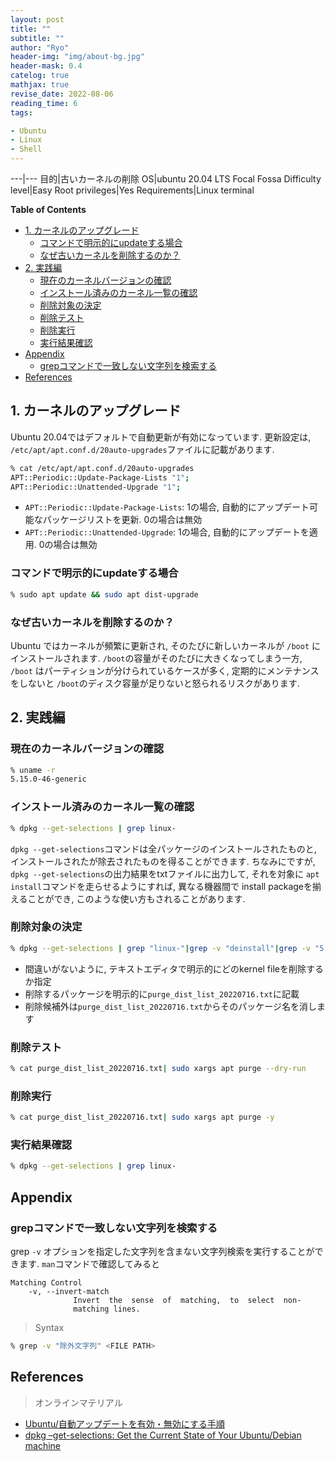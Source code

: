 ```yaml
---
layout: post
title: ""
subtitle: ""
author: "Ryo"
header-img: "img/about-bg.jpg"
header-mask: 0.4
catelog: true
mathjax: true
revise_date: 2022-08-06
reading_time: 6
tags:

- Ubuntu
- Linux
- Shell
---
```


---|---
目的|古いカーネルの削除
OS|ubuntu 20.04 LTS Focal Fossa
Difficulty level|Easy
Root privileges|Yes
Requirements|Linux terminal

**Table of Contents**
<!-- START doctoc generated TOC please keep comment here to allow auto update -->
<!-- DON'T EDIT THIS SECTION, INSTEAD RE-RUN doctoc TO UPDATE -->

- [1. カーネルのアップグレード](#1-%E3%82%AB%E3%83%BC%E3%83%8D%E3%83%AB%E3%81%AE%E3%82%A2%E3%83%83%E3%83%97%E3%82%B0%E3%83%AC%E3%83%BC%E3%83%89)
  - [コマンドで明示的にupdateする場合](#%E3%82%B3%E3%83%9E%E3%83%B3%E3%83%89%E3%81%A7%E6%98%8E%E7%A4%BA%E7%9A%84%E3%81%ABupdate%E3%81%99%E3%82%8B%E5%A0%B4%E5%90%88)
  - [なぜ古いカーネルを削除するのか？](#%E3%81%AA%E3%81%9C%E5%8F%A4%E3%81%84%E3%82%AB%E3%83%BC%E3%83%8D%E3%83%AB%E3%82%92%E5%89%8A%E9%99%A4%E3%81%99%E3%82%8B%E3%81%AE%E3%81%8B)
- [2. 実践編](#2-%E5%AE%9F%E8%B7%B5%E7%B7%A8)
  - [現在のカーネルバージョンの確認](#%E7%8F%BE%E5%9C%A8%E3%81%AE%E3%82%AB%E3%83%BC%E3%83%8D%E3%83%AB%E3%83%90%E3%83%BC%E3%82%B8%E3%83%A7%E3%83%B3%E3%81%AE%E7%A2%BA%E8%AA%8D)
  - [インストール済みのカーネル一覧の確認](#%E3%82%A4%E3%83%B3%E3%82%B9%E3%83%88%E3%83%BC%E3%83%AB%E6%B8%88%E3%81%BF%E3%81%AE%E3%82%AB%E3%83%BC%E3%83%8D%E3%83%AB%E4%B8%80%E8%A6%A7%E3%81%AE%E7%A2%BA%E8%AA%8D)
  - [削除対象の決定](#%E5%89%8A%E9%99%A4%E5%AF%BE%E8%B1%A1%E3%81%AE%E6%B1%BA%E5%AE%9A)
  - [削除テスト](#%E5%89%8A%E9%99%A4%E3%83%86%E3%82%B9%E3%83%88)
  - [削除実行](#%E5%89%8A%E9%99%A4%E5%AE%9F%E8%A1%8C)
  - [実行結果確認](#%E5%AE%9F%E8%A1%8C%E7%B5%90%E6%9E%9C%E7%A2%BA%E8%AA%8D)
- [Appendix](#appendix)
  - [grepコマンドで一致しない文字列を検索する](#grep%E3%82%B3%E3%83%9E%E3%83%B3%E3%83%89%E3%81%A7%E4%B8%80%E8%87%B4%E3%81%97%E3%81%AA%E3%81%84%E6%96%87%E5%AD%97%E5%88%97%E3%82%92%E6%A4%9C%E7%B4%A2%E3%81%99%E3%82%8B)
- [References](#references)

<!-- END doctoc generated TOC please keep comment here to allow auto update -->

## 1. カーネルのアップグレード

Ubuntu 20.04ではデフォルトで自動更新が有効になっています. 
更新設定は, `/etc/apt/apt.conf.d/20auto-upgrades`ファイルに記載があります.

```zsh
% cat /etc/apt/apt.conf.d/20auto-upgrades                      
APT::Periodic::Update-Package-Lists "1";
APT::Periodic::Unattended-Upgrade "1";
```

- `APT::Periodic::Update-Package-Lists`: 1の場合, 自動的にアップデート可能なパッケージリストを更新. 0の場合は無効
- `APT::Periodic::Unattended-Upgrade`: 1の場合, 自動的にアップデートを適用. 0の場合は無効

### コマンドで明示的にupdateする場合

```zsh
% sudo apt update && sudo apt dist-upgrade
```

### なぜ古いカーネルを削除するのか？

Ubuntu ではカーネルが頻繁に更新され, そのたびに新しいカーネルが `/boot` にインストールされます. 
`/boot`の容量がそのたびに大きくなってしまう一方, `/boot` はパーティションが分けられているケースが多く,
定期的にメンテナンスをしないと `/boot`のディスク容量が足りないと怒られるリスクがあります.


## 2. 実践編

### 現在のカーネルバージョンの確認

```zsh
% uname -r
5.15.0-46-generic
```

### インストール済みのカーネル一覧の確認

```zsh
% dpkg --get-selections | grep linux-
```

`dpkg --get-selections`コマンドは全パッケージのインストールされたものと, インストールされたが除去されたものを得ることができます.
ちなみにですが, `dpkg --get-selections`の出力結果をtxtファイルに出力して, それを対象に `apt install`コマンドを走らせるようにすれば,
異なる機器間で install packageを揃えることができ, このような使い方もされることがあります.


### 削除対象の決定

```zsh
% dpkg --get-selections | grep "linux-"|grep -v "deinstall"|grep -v "5.15.0-46"|column -t| cut -d" " -f1 > purge_dist_list_20220716.txt
```

- 間違いがないように, テキストエディタで明示的にどのkernel fileを削除するか指定
- 削除するパッケージを明示的に`purge_dist_list_20220716.txt`に記載
- 削除候補外は`purge_dist_list_20220716.txt`からそのパッケージ名を消します


### 削除テスト

```zsh
% cat purge_dist_list_20220716.txt| sudo xargs apt purge --dry-run
```

### 削除実行

```zsh
% cat purge_dist_list_20220716.txt| sudo xargs apt purge -y
```

### 実行結果確認

```zsh
% dpkg --get-selections | grep linux-
```


## Appendix
### grepコマンドで一致しない文字列を検索する

grep `-v` オプションを指定した文字列を含まない文字列検索を実行することができます.
`man`コマンドで確認してみると

```
Matching Control
    -v, --invert-match
              Invert  the  sense  of  matching,  to  select  non-
              matching lines.
```

> Syntax

```zsh
% grep -v "除外文字列" <FILE PATH>
```

## References

> オンラインマテリアル

- [Ubuntu/自動アップデートを有効・無効にする手順](https://linux.just4fun.biz/?Ubuntu/%E8%87%AA%E5%8B%95%E3%82%A2%E3%83%83%E3%83%97%E3%83%87%E3%83%BC%E3%83%88%E3%82%92%E6%9C%89%E5%8A%B9%E3%83%BB%E7%84%A1%E5%8A%B9%E3%81%AB%E3%81%99%E3%82%8B%E6%89%8B%E9%A0%86)
- [dpkg –get-selections: Get the Current State of Your Ubuntu/Debian machine](https://linuxprograms.wordpress.com/2010/05/12/dpkg-get-selections/)